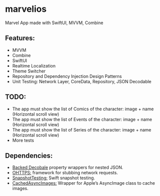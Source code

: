 # marvelios
Marvel App made with SwiftUI, MVVM, Combine

## Features:
- MVVM
- Combine
- SwiftUI
- Realtime Localization
- Theme Switcher
- Repository and Dependency Injection Design Patterns
- Unit Testing: Network Layer, CoreData, Repository, JSON Decodable

## TODO: 
- The app must show the list of Comics of the character: image + name
(Horizontal scroll view)
- The app must show the list of Events of the character: image + name
(Horizontal scroll view)
- The app must show the list of Series of the character: image + name
(Horizontal scroll view)
- More tests


## Dependencies:
- [Backed Decobale](https://github.com/jegnux/BackedCodable) property wrappers for nested JSON.
- [OHTTPS:](https://github.com/AliSoftware/OHHTTPStubs) framework for stubbing network requests.
- [SnapshotTesting:](https://github.com/pointfreeco/swift-snapshot-testing) Swift snapshot testing.
- [CachedAsyncImages:](https://github.com/lorenzofiamingo/swiftui-cached-async-image) Wrapper for Apple’s AsyncImage class
     to cache images.
